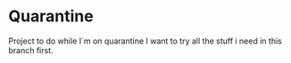 # Quarantine
Project to do while I`m on quarantine
I want to try all the stuff i need in this branch first. 
